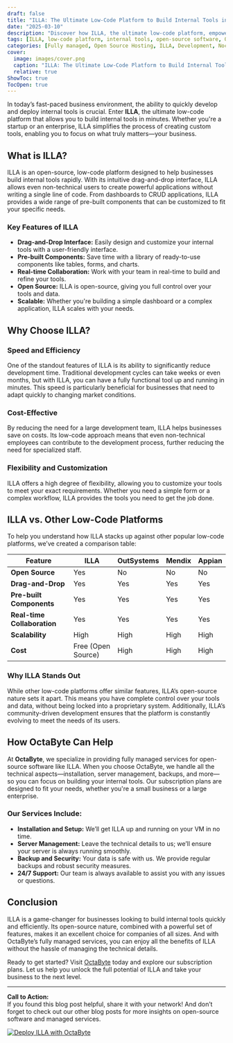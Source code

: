 ```yaml
---
draft: false
title: "ILLA: The Ultimate Low-Code Platform to Build Internal Tools in Minutes"
date: "2025-03-10"
description: "Discover how ILLA, the ultimate low-code platform, empowers businesses to build internal tools in minutes. Learn about its features, benefits, and how it compares to other low-code platforms in this comprehensive guide."
tags: [ILLA, low-code platform, internal tools, open-source software, OctaByte, managed services, low-code comparison, rapid development, business automation]
categories: [Fully managed, Open Source Hosting, ILLA, Development, Nocode Lowcode]
cover:
  image: images/cover.png
  caption: "ILLA: The Ultimate Low-Code Platform to Build Internal Tools in Minutes"
  relative: true
ShowToc: true
TocOpen: true
---
```



In today’s fast-paced business environment, the ability to quickly develop and deploy internal tools is crucial. Enter **ILLA**, the ultimate low-code platform that allows you to build internal tools in minutes. Whether you're a startup or an enterprise, ILLA simplifies the process of creating custom tools, enabling you to focus on what truly matters—your business.

## What is ILLA?

ILLA is an open-source, low-code platform designed to help businesses build internal tools rapidly. With its intuitive drag-and-drop interface, ILLA allows even non-technical users to create powerful applications without writing a single line of code. From dashboards to CRUD applications, ILLA provides a wide range of pre-built components that can be customized to fit your specific needs.

### Key Features of ILLA

- **Drag-and-Drop Interface:** Easily design and customize your internal tools with a user-friendly interface.
- **Pre-built Components:** Save time with a library of ready-to-use components like tables, forms, and charts.
- **Real-time Collaboration:** Work with your team in real-time to build and refine your tools.
- **Open Source:** ILLA is open-source, giving you full control over your tools and data.
- **Scalable:** Whether you're building a simple dashboard or a complex application, ILLA scales with your needs.

## Why Choose ILLA?

### Speed and Efficiency

One of the standout features of ILLA is its ability to significantly reduce development time. Traditional development cycles can take weeks or even months, but with ILLA, you can have a fully functional tool up and running in minutes. This speed is particularly beneficial for businesses that need to adapt quickly to changing market conditions.

### Cost-Effective

By reducing the need for a large development team, ILLA helps businesses save on costs. Its low-code approach means that even non-technical employees can contribute to the development process, further reducing the need for specialized staff.

### Flexibility and Customization

ILLA offers a high degree of flexibility, allowing you to customize your tools to meet your exact requirements. Whether you need a simple form or a complex workflow, ILLA provides the tools you need to get the job done.

## ILLA vs. Other Low-Code Platforms

To help you understand how ILLA stacks up against other popular low-code platforms, we’ve created a comparison table:

| Feature                | ILLA                  | OutSystems           | Mendix               | Appian               |
|------------------------|-----------------------|----------------------|----------------------|----------------------|
| **Open Source**        | Yes                   | No                   | No                   | No                   |
| **Drag-and-Drop**      | Yes                   | Yes                  | Yes                  | Yes                  |
| **Pre-built Components**| Yes                   | Yes                  | Yes                  | Yes                  |
| **Real-time Collaboration**| Yes               | Yes                  | Yes                  | Yes                  |
| **Scalability**        | High                  | High                 | High                 | High                 |
| **Cost**               | Free (Open Source)    | High                 | High                 | High                 |

### Why ILLA Stands Out

While other low-code platforms offer similar features, ILLA’s open-source nature sets it apart. This means you have complete control over your tools and data, without being locked into a proprietary system. Additionally, ILLA’s community-driven development ensures that the platform is constantly evolving to meet the needs of its users.

## How OctaByte Can Help

At **OctaByte**, we specialize in providing fully managed services for open-source software like ILLA. When you choose OctaByte, we handle all the technical aspects—installation, server management, backups, and more—so you can focus on building your internal tools. Our subscription plans are designed to fit your needs, whether you're a small business or a large enterprise.

### Our Services Include:

- **Installation and Setup:** We’ll get ILLA up and running on your VM in no time.
- **Server Management:** Leave the technical details to us; we’ll ensure your server is always running smoothly.
- **Backup and Security:** Your data is safe with us. We provide regular backups and robust security measures.
- **24/7 Support:** Our team is always available to assist you with any issues or questions.

## Conclusion

ILLA is a game-changer for businesses looking to build internal tools quickly and efficiently. Its open-source nature, combined with a powerful set of features, makes it an excellent choice for companies of all sizes. And with OctaByte’s fully managed services, you can enjoy all the benefits of ILLA without the hassle of managing the technical details.

Ready to get started? Visit [OctaByte](https://octabyte.io) today and explore our subscription plans. Let us help you unlock the full potential of ILLA and take your business to the next level.

---

**Call to Action:**  
If you found this blog post helpful, share it with your network! And don’t forget to check out our other blog posts for more insights on open-source software and managed services.

[![Deploy ILLA with OctaByte](/images/deploy-on-octabyte.png)](https://octabyte.io/fully-managed-open-source-services/development/nocode-lowcode/illa)
